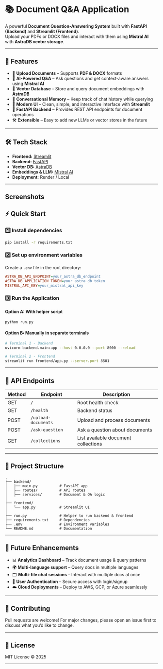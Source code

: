 # 📚 Document Q&A Application  

A powerful **Document Question-Answering System** built with **FastAPI (Backend)** and **Streamlit (Frontend)**.  
Upload your PDFs or DOCX files and interact with them using **Mistral AI** with **AstraDB vector storage**.  

---

## 🚀 Features  

- 📂 **Upload Documents** – Supports **PDF & DOCX** formats  
- 🤖 **AI-Powered Q&A** – Ask questions and get context-aware answers using **Mistral AI**  
- 💾 **Vector Database** – Store and query document embeddings with **AstraDB**  
- 💬 **Conversational Memory** – Keep track of chat history while querying  
- 🎨 **Modern UI** – Clean, simple, and interactive interface with **Streamlit**  
- 🔗 **FastAPI Backend** – Provides REST API endpoints for document operations  
- 🛠 **Extensible** – Easy to add new LLMs or vector stores in the future  

---

## 🛠 Tech Stack  

- **Frontend:** [Streamlit](https://streamlit.io/)  
- **Backend:** [FastAPI](https://fastapi.tiangolo.com/)  
- **Vector DB:** [AstraDB](https://www.datastax.com/astra-db)  
- **Embeddings & LLM:** [Mistral AI](https://mistral.ai/)  
- **Deployment:** Render / Local  

---

## Screenshots


## ⚡ Quick Start  

### 1️⃣ Install dependencies
```bash
pip install -r requirements.txt
```

### 2️⃣ Set up environment variables  
Create a `.env` file in the root directory:  
```ini
ASTRA_DB_API_ENDPOINT=your_astra_db_endpoint
ASTRA_DB_APPLICATION_TOKEN=your_astra_db_token
MISTRAL_API_KEY=your_mistral_api_key
```

### 3️⃣ Run the Application  

#### Option A: With helper script  
```bash
python run.py
```

#### Option B: Manually in separate terminals  
```bash
# Terminal 1 - Backend
uvicorn backend.main:app --host 0.0.0.0 --port 8000 --reload

# Terminal 2 - Frontend
streamlit run frontend/app.py --server.port 8501
```

---

## 📡 API Endpoints  

| Method | Endpoint             | Description                       |
|--------|----------------------|-----------------------------------|
| GET    | `/`                  | Root health check                 |
| GET    | `/health`            | Backend status                    |
| POST   | `/upload-documents`  | Upload and process documents      |
| POST   | `/ask-question`      | Ask a question about documents    |
| GET    | `/collections`       | List available document collections |

---

## 📁 Project Structure  

```
.
├── backend/
│   ├── main.py          # FastAPI app
│   ├── routes/          # API routes
│   ├── services/        # Document & QA logic
│
├── frontend/
│   └── app.py           # Streamlit UI
│
├── run.py               # Helper to run backend & frontend
├── requirements.txt     # Dependencies
├── .env                 # Environment variables
└── README.md            # Documentation
```

---

## 🔮 Future Enhancements  

- 📊 **Analytics Dashboard** – Track document usage & query patterns  
- 🌍 **Multi-language support** – Query docs in multiple languages  
- 🗂 **Multi-file chat sessions** – Interact with multiple docs at once  
- 🔐 **User Authentication** – Secure access with login/signup  
- ☁️ **Cloud Deployments** – Deploy to AWS, GCP, or Azure seamlessly  

---

## 🤝 Contributing  

Pull requests are welcome! For major changes, please open an issue first to discuss what you’d like to change.  

---

## 📜 License  

MIT License © 2025  

---
